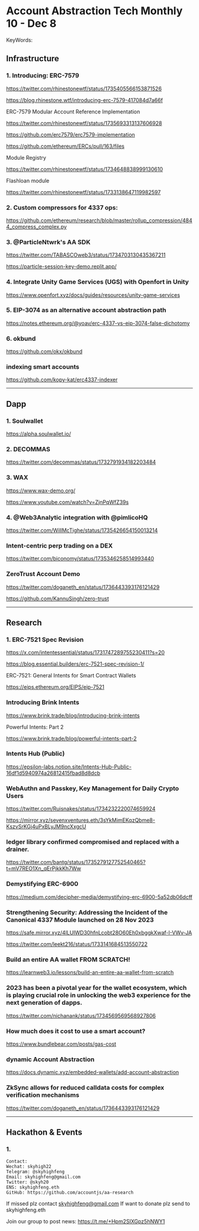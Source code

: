# Account Abstraction Tech Monthly 10 - Dec 8

KeyWords: 

## Infrastructure

### 1. Introducing: ERC-7579

https://twitter.com/rhinestonewtf/status/1735405566153871526

https://blog.rhinestone.wtf/introducing-erc-7579-417084d7a66f

ERC-7579 Modular Account Reference Implementation

https://twitter.com/rhinestonewtf/status/1735693313137606928

https://github.com/erc7579/erc7579-implementation

https://github.com/ethereum/ERCs/pull/163/files

Module Registry

https://twitter.com/rhinestonewtf/status/1734648838999130610

Flashloan module 

https://twitter.com/rhinestonewtf/status/1733138647119982597


### 2. Custom compressors for 4337 ops:

https://github.com/ethereum/research/blob/master/rollup_compression/4844_compress_complex.py

### 3. @ParticleNtwrk's AA SDK

https://twitter.com/TABASCOweb3/status/1734703130435367211

https://particle-session-key-demo.replit.app/

### 4. Integrate Unity Game Services (UGS) with Openfort in Unity

https://www.openfort.xyz/docs/guides/resources/unity-game-services

### 5.  EIP-3074 as an alternative account abstraction path

https://notes.ethereum.org/@yoav/erc-4337-vs-eip-3074-false-dichotomy

### 6. okbund

https://github.com/okx/okbund

### indexing smart accounts

https://github.com/kopy-kat/erc4337-indexer

---

## Dapp

### 1. Soulwallet

https://alpha.soulwallet.io/

### 2. DECOMMAS

https://twitter.com/decommas/status/1732791934182203484

### 3. WAX

https://www.wax-demo.org/

https://www.youtube.com/watch?v=ZjnPqWfZ39s

### 4. @Web3Analytic integration with @pimlicoHQ

https://twitter.com/WillMcTighe/status/1735426654150013214

### Intent-centric perp trading on a DEX

https://twitter.com/biconomy/status/1735346258514993440

### ZeroTrust Account Demo

https://twitter.com/doganeth_en/status/1736443393176121429

https://github.com/KannuSingh/zero-trust

---
## Research

### 1. ERC-7521 Spec Revision 

https://x.com/intentessential/status/1731747289755230411?s=20

https://blog.essential.builders/erc-7521-spec-revision-1/

ERC-7521: General Intents for Smart Contract Wallets

https://eips.ethereum.org/EIPS/eip-7521

### Introducing Brink Intents

https://www.brink.trade/blog/introducing-brink-intents

Powerful Intents: Part 2

https://www.brink.trade/blog/powerful-intents-part-2

### Intents Hub (Public)

https://epsilon-labs.notion.site/Intents-Hub-Public-16df1d5940974a26812415fbad8d8dcb

### WebAuthn and Passkey, Key Management for Daily Crypto Users

https://twitter.com/Ruisnakes/status/1734232220074659924

https://mirror.xyz/sevenxventures.eth/3sYkMimEKqzQbme8-KszvSrKGj4uPxBLyJM9ncXxgcU

### ledger library confirmed compromised and replaced with a drainer.

https://twitter.com/bantg/status/1735279127752540465?t=mV7REO1Xn_qErPjkkKh7Ww

### Demystifying ERC-6900

https://medium.com/decipher-media/demystifying-erc-6900-5a52db06dcff

### Strengthening Security: Addressing the Incident of the Canonical 4337 Module launched on 28 Nov 2023

https://safe.mirror.xyz/4lLUIWD30hfnLcobt28O60Eh0xbggkXwaf-I-VWv-JA

https://twitter.com/leekt216/status/1733141684513550722

### Build an entire AA wallet FROM SCRATCH!

https://learnweb3.io/lessons/build-an-entire-aa-wallet-from-scratch

### 2023 has been a pivotal year for the wallet ecosystem, which is playing crucial role in unlocking the web3 experience for the next generation of dapps.

https://twitter.com/nichanank/status/1734569569568927806

### How much does it cost to use a smart account?

https://www.bundlebear.com/posts/gas-cost

### dynamic Account Abstraction

https://docs.dynamic.xyz/embedded-wallets/add-account-abstraction

### ZkSync allows for reduced calldata costs for complex verification mechanisms

https://twitter.com/doganeth_en/status/1736443393176121429

---
## Hackathon & Events

### 1. 

```
Contact:
Wechat: skyhigh22
Telegram: @skyhighfeng
Email: skyhighfeng@gmail.com
Twitter: @skyh20
ENS: skyhighfeng.eth
GitHub: https://github.com/accountjs/aa-research
```

If missed plz contact skyhighfeng@gmail.com
If want to donate plz send to skyhighfeng.eth

Join our group to post news: https://t.me/+Hpm2SIXGpz5hNWY1